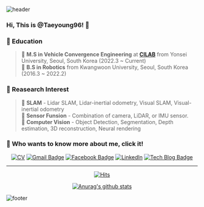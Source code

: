 ![header](https://capsule-render.vercel.app/api?type=waving&&color=gradient&height=80&section=header&fontSize=90)  

### Hi, This is @Taeyoung96! 👋

### 🌱 Education  
> 🔹 **M.S in Vehicle Convergence Engineering** at [**CILAB**](https://cilab.yonsei.ac.kr/) from Yonsei University, Seoul, South Korea (2022.3 ~ Current)  
> 🔹 **B.S in Robotics** from Kwangwoon University, Seoul, South Korea (2016.3 ~ 2022.2)  

### :orange_book: Reasearch Interest  
> 🔸 **SLAM** - Lidar SLAM, Lidar-inertial odometry, Visual SLAM, Visual-inertial odometry   
> 🔸 **Sensor Funsion** - Combination of camera, LiDAR, or IMU sensor.  
> 🔸 **Computer Vision** - Object Detection, Segmentation, Depth estimation, 3D reconstruction, Neural rendering   



### 👀 Who wants to know more about me, click it!

<div align=center>



[![CV](http://img.shields.io/badge/-CV-black?style=flat-square&logo=github&link=https://davinci-ai.tistory.com/)](https://github.com/Taeyoung96/TaeyoungKim_CV/blob/master/TaeyoungKim_CV.pdf)
[![Gmail Badge](https://img.shields.io/badge/Gmail-d14836?style=flat-square&logo=Gmail&logoColor=white&link=mailto:tyoung960302@gmail.com)](mailto:tyoung960302@gmail.com)
[![Facebook Badge](https://img.shields.io/badge/facebook-1877f2?style=flat-square&logo=facebook&logoColor=white&link=https://www.facebook.com/harim.kang)](https://www.facebook.com/profile.php?id=100015469002427)
[![LinkedIn](https://img.shields.io/badge/-LinkedIn-0077b5?style=round-square&logo=linkedin&logoColor=white&link=https://www.linkedin.com/in/tae-young-kim-595692139/)](https://www.linkedin.com/in/tae-young-kim-595692139/)
[![Tech Blog Badge](http://img.shields.io/badge/-Tech%20blog-black?style=flat-square&logo=github&link=https://davinci-ai.tistory.com/)](https://taeyoung96.github.io/)

</div>

---

<div align=center>

[![Hits](https://hits.seeyoufarm.com/api/count/incr/badge.svg?url=https%3A%2F%2Fgithub.com%2FTaeyoung96&count_bg=%233DC88E&title_bg=%23555555&icon=&icon_color=%23E7E7E7&title=hits&edge_flat=false)](https://hits.seeyoufarm.com)  

</div>

<div align=center>
  
[![Anurag's github stats](https://github-readme-stats.vercel.app/api?username=Taeyoung96)](https://github.com/anuraghazra/github-readme-stats)

</div>

![footer](https://capsule-render.vercel.app/api?type=waving&&color=gradient&height=80&section=footer&fontSize=90)


